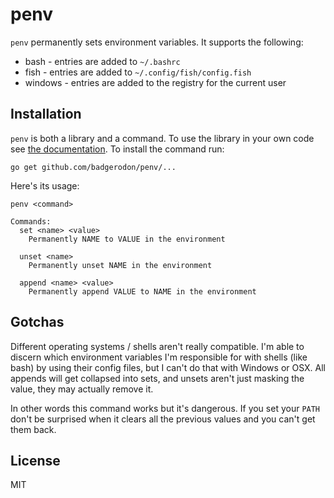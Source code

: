 # penv
`penv` permanently sets environment variables. It supports the following:

* bash - entries are added to `~/.bashrc`
* fish - entries are added to `~/.config/fish/config.fish`
* windows - entries are added to the registry for the current user

## Installation
`penv` is both a library and a command. To use the library in your own code see
[the documentation](https://godoc.org/github.com/badgerodon/penv).
To install the command run:

    go get github.com/badgerodon/penv/...

Here's its usage:

    penv <command>

    Commands:
      set <name> <value>
        Permanently NAME to VALUE in the environment

      unset <name>
        Permanently unset NAME in the environment

      append <name> <value>
        Permanently append VALUE to NAME in the environment

## Gotchas
Different operating systems / shells aren't really compatible. I'm able to discern which environment variables I'm responsible for with shells (like bash) by using their config files, but I can't do that with Windows or OSX. All appends will get collapsed into sets, and unsets aren't just masking the value, they may actually remove it.

In other words this command works but it's dangerous. If you set your `PATH` don't be surprised when it clears all the previous values and you can't get them back.

## License
MIT
